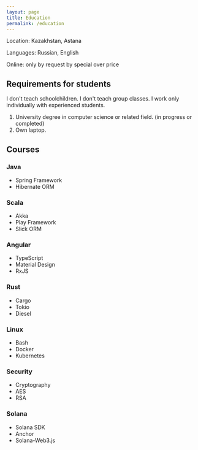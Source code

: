 ```yaml
---
layout: page
title: Education
permalink: /education
---
```

Location: Kazakhstan, Astana

Languages: Russian, English

Online: only by request by special over price

## Requirements for students

I don't teach schoolchildren. I don't teach group classes. I work only individually with experienced students.

1. University degree in computer science or related field. (in progress or completed)
2. Own laptop.

## Courses

### Java

- Spring Framework
- Hibernate ORM

### Scala

- Akka
- Play Framework
- Slick ORM

### Angular

- TypeScript
- Material Design
- RxJS

### Rust

- Cargo
- Tokio
- Diesel

### Linux
 
- Bash
- Docker
- Kubernetes

### Security

- Cryptography
- AES
- RSA

### Solana

- Solana SDK
- Anchor
- Solana-Web3.js

